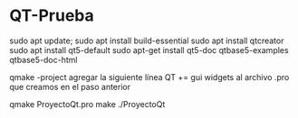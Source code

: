 # QT-Prueba

sudo apt update; sudo apt install build-essential
sudo apt install qtcreator
sudo apt install qt5-default
sudo apt-get install qt5-doc qtbase5-examples qtbase5-doc-html
	
qmake -project
agregar la siguiente línea QT += gui widgets al archivo .pro que creamos en el paso anterior
	
qmake ProyectoQt.pro
make
./ProyectoQt
